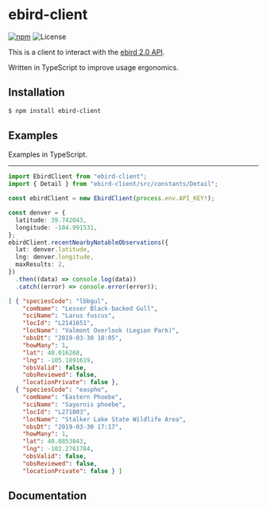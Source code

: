 # ebird-client

[![npm](https://img.shields.io/npm/v/ebird-client.svg)](https://www.npmjs.com/package/ebird-client)
![License](https://img.shields.io/npm/l/ebird-client.svg)

This is a client to interact with the [ebird 2.0 API](https://documenter.getpostman.com/view/664302/ebird-api-20/2HTbHW).

Written in TypeScript to improve usage ergonomics.

## Installation

```sh
$ npm install ebird-client
```

## Examples

Examples in TypeScript.

---

```ts
import EbirdClient from "ebird-client";
import { Detail } from "ebird-client/src/constants/Detail";

const ebirdClient = new EbirdClient(process.env.API_KEY!);

const denver = {
  latitude: 39.742043,
  longitude: -104.991531,
};
ebirdClient.recentNearbyNotableObservations({
  lat: denver.latitude,
  lng: denver.longitude,
  maxResults: 2,
})
  .then((data) => console.log(data))
  .catch((error) => console.error(error));
```

```json
[ { "speciesCode": "lbbgul",
    "comName": "Lesser Black-backed Gull",                    
    "sciName": "Larus fuscus",
    "locId": "L2141651",
    "locName": "Valmont Overlook (Legion Park)",              
    "obsDt": "2019-03-30 18:05",
    "howMany": 1,
    "lat": 40.016268,
    "lng": -105.1891619,
    "obsValid": false,
    "obsReviewed": false,
    "locationPrivate": false },
  { "speciesCode": "easpho",
    "comName": "Eastern Phoebe",
    "sciName": "Sayornis phoebe",                             
    "locId": "L271803",
    "locName": "Stalker Lake State Wildlife Area",            
    "obsDt": "2019-03-30 17:17",
    "howMany": 1,
    "lat": 40.0853843,
    "lng": -102.2761784,
    "obsValid": false,
    "obsReviewed": false,
    "locationPrivate": false } ]

```

## Documentation
